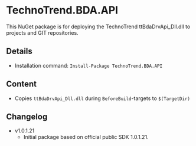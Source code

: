 TechnoTrend.BDA.API
===

This NuGet package is for deploying the TechnoTrend ttBdaDrvApi_Dll.dll to projects and GIT repositories.

Details
---
  - Installation command: ``Install-Package TechnoTrend.BDA.API``

Content
---
  - Copies ``ttBdaDrvApi_Dll.dll`` during ``BeforeBuild``-targets to ``$(TargetDir)``

Changelog
---
  - v1.0.1.21
      - Initial package based on official public SDK 1.0.1.21.

[TechnoTrend.BDA.API]:  http://www.technotrend.eu/
